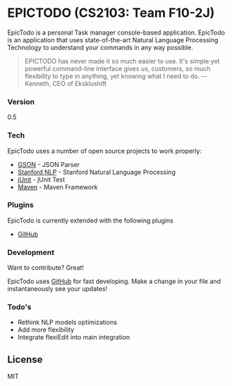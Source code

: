 # EPICTODO (CS2103: Team F10-2J)

EpicTodo is a personal Task manager console-based application. EpicTodo is an application that uses state-of-the-art Natural Language Processing Technology to understand your commands in any way possible.

> EPICTODO has never made it so much easier to use.
> It's simple yet powerful command-line interface
> gives us, customers, so much flexibility to
> type in anything, yet knowing what I need to do.
> -- Kenneth, CEO of Eksklushift

### Version
0.5

### Tech

EpicTodo uses a number of open source projects to work properly:

* [GSON] - JSON Parser
* [Stanford NLP] - Stanford Natural Language Processing
* [jUnit] - jUnit Test
* [Maven] - Maven Framework


### Plugins

EpicTodo is currently extended with the following plugins

* [GitHub]

### Development

Want to contribute? Great!

EpicTodo uses [GitHub] for fast developing.
Make a change in your file and instantaneously see your updates!

### Todo's

 - Rethink NLP models optimizations
 - Add more flexibility
 - Integrate flexiEdit into main integration

License
----

MIT

[GitHub]:http://github.com
[GSON]:https://code.google.com/p/google-gson/
[Stanford NLP]:http://nlp.stanford.edu/software/index.shtml
[jUnit]:http://junit.org
[Maven]:https://maven.apache.org